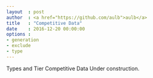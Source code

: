 ```yaml
---
layout	: post
author	: <a href="https://github.com/aulb">aulb</a>
title 	: "Competitive Data"
date	: 2016-12-20 00:00:00
options	: 
- generation 
- exclude 
- type
---
```

Types and Tier Competitive Data Under construction.